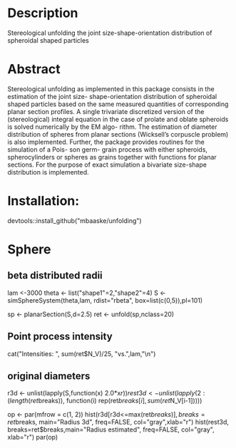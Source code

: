# Description
Stereological unfolding the joint size-shape-orientation distribution of spheroidal shaped particles

# Abstract
Stereological unfolding as implemented in this package consists in the estimation of the joint size-
shape-orientation distribution of spheroidal shaped particles based on the same measured quantities
of corresponding planar section profiles. A single trivariate discretized version of the (stereological)
integral equation in the case of prolate and oblate spheroids is solved numerically by the EM algo-
rithm. The estimation of diameter distribution of spheres from planar sections (Wicksell’s corpuscle
problem) is also implemented. Further, the package provides routines for the simulation of a Pois-
son germ- grain process with either spheroids, spherocylinders or spheres as grains together with
functions for planar sections. For the purpose of exact simulation a bivariate size-shape distribution
is implemented.

# Installation: 
devtools::install_github("mbaaske/unfolding")

# Sphere
## beta distributed radii
lam <-3000
theta <- list("shape1"=2,"shape2"=4)
S <- simSphereSystem(theta,lam, rdist="rbeta", box=list(c(0,5)),pl=101)

sp <- planarSection(S,d=2.5)
ret <- unfold(sp,nclass=20)
 
## Point process intensity
cat("Intensities: ", sum(ret$N_V)/25, "vs.",lam,"\n")
 
## original diameters
r3d <- unlist(lapply(S,function(x) 2.0*x$r))
rest3d <- unlist(lapply(2:(length(ret$breaks)),
            function(i) rep(ret$breaks[i],sum(ret$N_V[i-1]))))
 
op <- par(mfrow = c(1, 2))
hist(r3d[r3d<=max(ret$breaks)], breaks=ret$breaks, main="Radius 3d",
     freq=FALSE, col="gray",xlab="r")
hist(rest3d, breaks=ret$breaks,main="Radius estimated",
     freq=FALSE, col="gray", xlab="r")
par(op)
